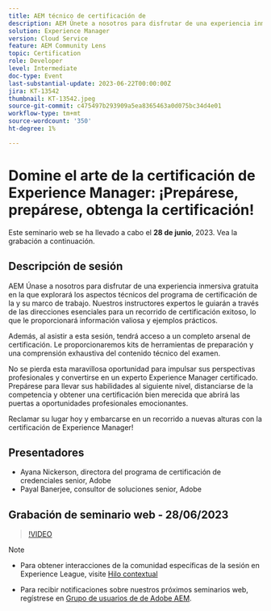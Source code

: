 ```yaml
---
title: AEM técnico de certificación de
description: AEM Únete a nosotros para disfrutar de una experiencia inmersiva gratuita en la que explorarás los aspectos técnicos del programa de certificación de la y su marco de trabajo. Nuestros instructores expertos le guiarán a través de las direcciones esenciales para un recorrido de certificación exitoso, lo que le proporcionará información valiosa y ejemplos prácticos. Además, al asistir a esta sesión, obtendrá acceso a un completo arsenal de certificación. Le proporcionaremos herramientas de preparación y una comprensión exhaustiva del contenido técnico del examen. No se pierda esta maravillosa oportunidad para impulsar sus perspectivas profesionales y convertirse en un experto Experience Manager certificado. Prepárese para llevar sus habilidades al siguiente nivel, distanciarse de la competencia y obtener una certificación bien merecida que abrirá las puertas a oportunidades profesionales emocionantes. ¡Reclamar su lugar hoy y embarcarse en un recorrido a nuevas alturas con la certificación de Experience Manager!
solution: Experience Manager
version: Cloud Service
feature: AEM Community Lens
topic: Certification
role: Developer
level: Intermediate
doc-type: Event
last-substantial-update: 2023-06-22T00:00:00Z
jira: KT-13542
thumbnail: KT-13542.jpeg
source-git-commit: c475497b293909a5ea8365463a0d075bc34d4e01
workflow-type: tm+mt
source-wordcount: '350'
ht-degree: 1%

---
```



# Domine el arte de la certificación de Experience Manager: ¡Prepárese, prepárese, obtenga la certificación!

Este seminario web se ha llevado a cabo el **28 de junio**, 2023. Vea la grabación a continuación.

## Descripción de sesión

AEM Únase a nosotros para disfrutar de una experiencia inmersiva gratuita en la que explorará los aspectos técnicos del programa de certificación de la y su marco de trabajo. Nuestros instructores expertos le guiarán a través de las direcciones esenciales para un recorrido de certificación exitoso, lo que le proporcionará información valiosa y ejemplos prácticos.

Además, al asistir a esta sesión, tendrá acceso a un completo arsenal de certificación. Le proporcionaremos kits de herramientas de preparación y una comprensión exhaustiva del contenido técnico del examen.

No se pierda esta maravillosa oportunidad para impulsar sus perspectivas profesionales y convertirse en un experto Experience Manager certificado. Prepárese para llevar sus habilidades al siguiente nivel, distanciarse de la competencia y obtener una certificación bien merecida que abrirá las puertas a oportunidades profesionales emocionantes.

Reclamar su lugar hoy y embarcarse en un recorrido a nuevas alturas con la certificación de Experience Manager!

## Presentadores

* Ayana Nickerson, directora del programa de certificación de credenciales senior, Adobe
* Payal Banerjee, consultor de soluciones senior, Adobe

## Grabación de seminario web - 28/06/2023

>[!VIDEO](https://video.tv.adobe.com/v/3421028)

>[!NOTE]
>
>* Para obtener interacciones de la comunidad específicas de la sesión en Experience League, visite [Hilo contextual](https://adobe.ly/3p2CmbA)
>
>* Para recibir notificaciones sobre nuestros próximos seminarios web, regístrese en [Grupo de usuarios de de Adobe AEM](https://aem-augs.adobe.com/).
